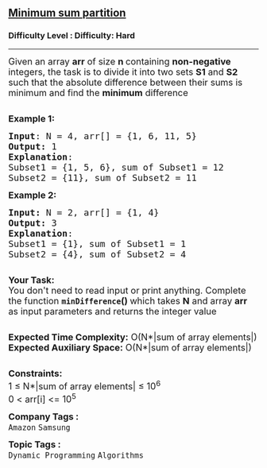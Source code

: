 <h2><a href="https://www.geeksforgeeks.org/problems/minimum-sum-partition3317/1?itm_source=geeksforgeeks&itm_medium=article&itm_campaign=bottom_sticky_on_article">Minimum sum partition</a></h2><h3>Difficulty Level : Difficulty: Hard</h3><hr><div class="problems_problem_content__Xm_eO"><p><span style="font-size:18px">Given an array&nbsp;<strong>arr</strong> of size <strong>n&nbsp;</strong>containing <strong>non-negative </strong>integers, the task is to divide it into two sets <strong>S1</strong> and <strong>S2</strong> such that the absolute difference between their sums is minimum and find the <strong>minimum</strong> difference</span></p>

<p><br>
<span style="font-size:18px"><strong>Example 1:</strong></span></p>

<pre><span style="font-size:18px"><strong>Input</strong>: N = 4, arr[] = {1, 6, 11, 5}</span> <span style="font-size:18px">
<strong>Output:</strong> 1
<strong>Explanation</strong>: </span>
<span style="font-size:18px">Subset1 = {1, 5, 6}, sum of Subset1 = 12 
Subset2 = {11}, sum of Subset2 = 11  </span> </pre>

<div><span style="font-size:18px"><strong>Example 2:</strong></span></div>

<pre><span style="font-size:18px"><strong>Input: </strong>N = 2, arr[] = {1, 4}
<strong>Output: </strong>3
<strong>Explanation</strong>: 
Subset1 = {1}, sum of Subset1 = 1
Subset2 = {4}, sum of Subset2 = 4</span></pre>

<p><br>
<span style="font-size:18px"><strong>Your Task:&nbsp;&nbsp;</strong><br>
You don't need to read input or print anything. Complete the function <strong><code>minDifference</code>()&nbsp;</strong>which takes <strong>N</strong> and array <strong>arr </strong>as input parameters and returns the integer value</span></p>

<p><br>
<span style="font-size:18px"><strong>Expected Time Complexity:</strong> O(N*|sum of array elements|)<br>
<strong>Expected Auxiliary Space:</strong> O(N*|sum of array elements|)</span></p>

<p><br>
<span style="font-size:18px"><strong>Constraints:</strong><br>
1 ≤&nbsp;N*|sum of array elements| ≤ 10<sup>6</sup><br>
0 &lt; arr[i] &lt;= 10<sup>5</sup></span></p>
</div><p><span style=font-size:18px><strong>Company Tags : </strong><br><code>Amazon</code>&nbsp;<code>Samsung</code>&nbsp;<br><p><span style=font-size:18px><strong>Topic Tags : </strong><br><code>Dynamic Programming</code>&nbsp;<code>Algorithms</code>&nbsp;